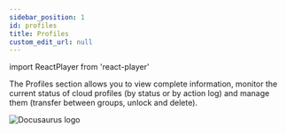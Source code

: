 ```yaml
---
sidebar_position: 1
id: profiles
title: Profiles
custom_edit_url: null
---
```

import ReactPlayer from 'react-player'

The Profiles section allows you to view complete information, monitor the current status of cloud profiles (by status or by action log) and manage them (transfer between groups, unlock and delete).

![Docusaurus logo](/img/2-cloud/3-profiles/eng/profiles-1.png)